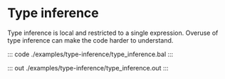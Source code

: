 # Type inference 

Type inference is local and restricted to a single expression.
Overuse of type inference can make the code harder to understand.


::: code ./examples/type-inference/type_inference.bal :::

::: out ./examples/type-inference/type_inference.out :::